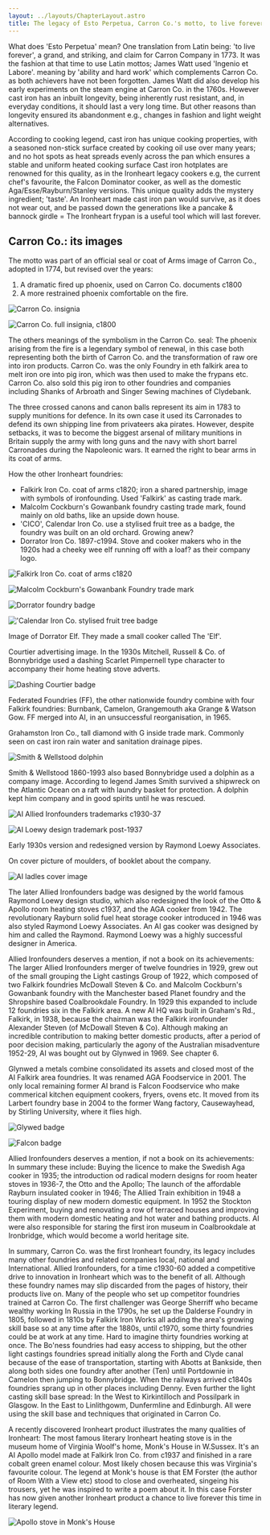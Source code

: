 ```yaml
---
layout: ../layouts/ChapterLayout.astro
title: The legacy of Esto Perpetua, Carron Co.'s motto, to live forever
---
```


What does 'Esto Perpetua' mean? One translation from Latin being: 'to live forever', a grand, and striking, and claim for Carron Company in 1773. It was the fashion at that time to use Latin mottos; James Watt used 'Ingenio et Labore'. meaning by 'ability and hard work' which complements Carron Co. as both achievers have not been forgotten. James Watt did also develop his early experiments on the steam engine at Carron Co. in the 1760s. However cast iron has an inbuilt longevity, being inherently rust resistant, and, in everyday conditions, it should last a very long time. But other reasons than longevity ensured its abandonment e.g., changes in fashion and light weight alternatives.

According to cooking legend, cast iron has unique cooking properties, with a seasoned non-stick surface created by cooking oil use over many years; and no hot spots as heat spreads evenly across the pan which ensures a stable and uniform heated cooking surface Cast iron hotplates are renowned for this quality, as in the Ironheart legacy cookers e.g, the current chef's favourite, the Falcon Dominator cooker, as well as the domestic Aga/Esse/Rayburn/Stanley versions. This unique quality adds the mystery ingredient; 'taste'.  An Ironheart made cast iron pan would survive, as it does not wear out, and be passed down the generations like a pancake & bannock girdle = The Ironheart frypan is a useful tool which will last forever.  

## Carron Co.: its images

The motto was part of an official seal or coat of Arms image of Carron Co., adopted in 1774, but revised over the years:

1. A dramatic fired up phoenix, used on Carron Co. documents c1800
2. A more restrained phoenix comfortable on the fire.

![Carron Co. insignia](Carron-Phoenix-shield-c1800 "L")

![Carron Co. full insignia, c1800](Carron-Co-insignia-full "R")

The others meanings of the symbolism in the Carron Co. seal:
The phoenix arising from the fire is a legendary symbol of renewal, in this case both representing both the birth of Carron Co. and the transformation of raw ore into iron products. Carron Co. was the only Foundry in eth falkirk area to melt iron ore into pig iron, which was then used to make the frypans etc. Carron Co. also sold this pig iron to other foundries and companies including Shanks of Arbroath and Singer Sewing machines of Clydebank.

The three crossed canons and canon balls represent its aim  in 1783 to supply munitions for defence. In its own case it used its Carronades to defend its own shipping line from privateers aka pirates. However, despite setbacks, it was to become the biggest arsenal of military munitions in Britain supply the army with long guns and the navy with short barrel Carronades during the Napoleonic wars. It earned the right to bear arms in its coat of arms.

How the other Ironheart foundries:

* Falkirk Iron Co. coat of arms c1820; iron a shared partnership, image with symbols of ironfounding. Used 'Falkirk' as casting trade mark.
* Malcolm Cockburn's Gowanbank foundry casting trade mark, found mainly on old baths, like an upside down house.
* 'CICO', Calendar Iron Co. use a stylised fruit tree as a badge, the foundry was built on an old orchard. Growing anew?
* Dorrator Iron Co. 1897-c1994. Stove and cooker makers who in the 1920s had a cheeky wee elf running off with a loaf? as their company logo.

![Falkirk Iron Co. coat of arms c1820](Falkirk-Iron-Co-coat)

![Malcolm Cockburn's Gowanbank Foundry trade mark](GindiamondGrahamston "L")

![Dorrator foundry badge](Dorrator-foundry-badge "R")

!['Calendar Iron Co. stylised fruit tree badge](CICO1926)

Image of Dorrator Elf. They made a small cooker called The 'Elf'.

Courtier advertising image. In the 1930s Mitchell, Russell & Co. of Bonnybridge used a dashing Scarlet Pimpernell type character to accompany their home heating stove adverts.

![Dashing Courtier badge](Courtier-badge)

Federated Foundries (FF), the other nationwide foundry combine with four Falkirk foundries: Burnbank, Camelon, Grangemouth aka Grange & Watson Gow. FF merged into AI, in an unsuccessful reorganisation, in 1965.

Grahamston Iron Co., tall diamond with G inside trade mark. Commonly seen on cast iron rain water and sanitation drainage pipes.

![Smith & Wellstood dolphin](S-and-W-dolphin "L")

Smith & Wellstood 1860-1993 also based Bonnybridge used a dolphin as a company image. According to legend James Smith survived a shipwreck on the Atlantic Ocean on a raft with laundry basket for protection. A dolphin kept him company and in good spirits until he was rescued.

![AI Allied Ironfounders trademarks c1930-37](AIbadge1930s "R")

![AI Loewy design trademark post-1937](AIbeermats "L")

Early 1930s version and redesigned version by Raymond Loewy Associates.

 On cover picture of moulders, of booklet about the company.

 ![AI ladles cover image](AIladles)

The later Allied Ironfounders badge was designed by the world famous Raymond Loewy design studio, which also redesigned the look of the Otto & Apollo room heating stoves c1937, and the AGA cooker from 1942. The revolutionary Rayburn solid fuel heat storage cooker introduced in 1946 was also styled Raymond Loewy Associates. An AI gas cooker was designed by him and called the Raymond. Raymond Loewy was a highly successful designer in America.

Allied Ironfounders deserves a mention, if not a book on its achievements:
The larger Allied Ironfounders merger of twelve foundries in 1929, grew out of the small grouping the Light castings Group of 1922, which composed of two Falkirk foundries McDowall Steven & Co. and Malcolm Cockburn's Gowanbank foundry with the Manchester based Planet foundry and the Shropshire based Coalbrookdale Foundry. In 1929 this expanded to include 12 foundries six in the Falkirk area. A new AI HQ was built in Graham's Rd., Falkirk, in 1938, because the chairman was the Falkirk ironfounder Alexander Steven (of McDowall Steven & Co). Although making an incredible contribution to making better domestic products, after a period of poor decision making, particularly the agony of the Australian misadventure 1952-29, AI was bought out by Glynwed in 1969. See chapter 6.

Glynwed a metals combine consolidated its assets and closed most of the AI Falkirk area foundries. It was renamed AGA Foodservice in 2001. The only local remaining former AI brand is Falcon Foodservice who make commerical kitchen equipment cookers, fryers, ovens etc. It moved from its Larbert foundry base in 2004 to the former Wang factory, Causewayhead, by Stirling University, where it flies high.

![Glywed badge](Glywed "L")

![Falcon badge](Falconbadge "R")

Allied Ironfounders deserves a mention, if not a book on its achievements: In summary these include: Buying the licence to make the Swedish Aga cooker in 1935; the introduction od radical modern designs for room heater stoves in 1936-7, the Otto and the Apollo; The launch of the affordable Rayburn insulated cooker in 1946; The Allied Train exhibition in 1948 a touring display of new  modern domestic equipment. In 1952 the Stockton Experiment, buying and renovating a row of terraced houses and improving them with modern domestic heating and hot water and bathing products. AI were also responsible for staring the first iron museum in Coalbrookdale at Ironbridge, which would become a world heritage site.  

In summary, Carron Co. was the first Ironheart foundry, its legacy includes many other foundries and related companies local, national and International. Allied Ironfounders, for a time c1930-60 added a competitive drive to innovation in Ironheart which was to the benefit of all. Although these foundry names may slip discarded from the pages of history, their products live on. Many of the people who set up competitor foundries trained at Carron Co. The first challenger was George Sherriff who became wealthy working In Russia in the 1790s, he set up the Dalderse Foundry in 1805, followed in 1810s by Falkirk Iron Works all adding the area's growing skill base so at any time after the 1880s, until c1970, some thirty foundries could be at work at any time. Hard to imagine thirty foundries working at once. The Bo'ness foundries had easy access to shipping, but the other light castings foundries spread initially along the Forth and Clyde canal because of the ease of transportation, starting with Abotts at Bankside, then along both sides one foundry after another (Ten) until Portdownie in Camelon then jumping to Bonnybridge. When the railways arrived c1840s foundries sprang up in other places including Denny. Even further the light casting skill base spread: In the West to Kirkintilloch and Possilpark in Glasgow. In the East to Linlithgowm, Dunfermline and Edinburgh. All were using the skill base and techniques that originated in Carron Co.

A recently discovered Ironheart product illustrates the many qualities of Ironheart:
The most famous literary Ironheart heating stove is in the museum home of Virginia Woolf's home, Monk's House in W.Sussex. It's an AI Apollo model made at Falkirk Iron Co. from c1937 and finished in a rare cobalt green enamel colour. Most likely chosen because this was Virginia's favourite colour. The legend at Monk's house is that EM Forster (the author of Room With a View etc) stood to close and overheated, singeing his trousers, yet he was inspired to write a poem about it. In this case Forster has now given another Ironheart product a chance to live forever this time in literary legend.

![Apollo stove in Monk's House](Apollo-Woolf)
